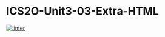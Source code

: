 # ICS2O-Unit3-03-Extra-HTML
[![linter](https://github.com/Alvin-Ding11/ICS2O-Unit3-03-Extra-HTML/workflows/linter/badge.svg)](https://github.com/marketplace/actions/super-linter) 
